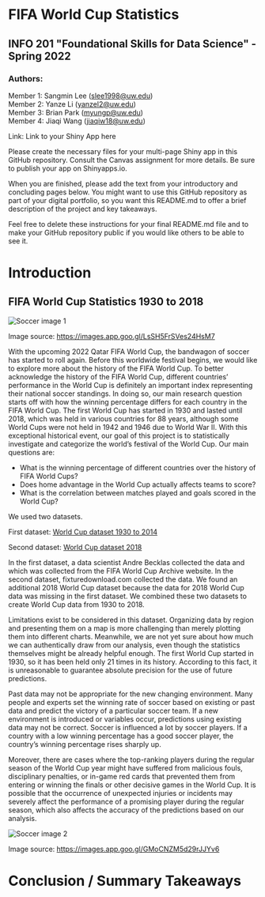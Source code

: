 #  FIFA World Cup Statistics
## INFO 201 "Foundational Skills for Data Science" - Spring 2022

### Authors:

Member 1: Sangmin Lee ([slee1998\@uw.edu](mailto:slee1998@uw.edu))\
Member 2: Yanze Li ([yanzel2\@uw.edu](mailto:yanzel2@uw.edu))\
Member 3: Brian Park ([myungp\@uw.edu](mailto:myungp@uw.edu))\
Member 4: Jiaqi Wang ([jiaqiw18\@uw.edu](mailto:jiaqiw18@uw.edu))


Link: Link to your Shiny App here

Please create the necessary files for your multi-page Shiny app in this GitHub repository. Consult the Canvas assignment for more details. Be sure to publish your app on Shinyapps.io.

When you are finished, please add the text from your introductory and concluding pages below. You might want to use this GitHub repository as part of your digital portfolio, so you want this README.md to offer a brief description of the project and key takeaways.

Feel free to delete these instructions for your final README.md file and to make your GitHub repository public if you would like others to be able to see it.

# Introduction

## FIFA World Cup Statistics 1930 to 2018


![Soccer image 1](https://i.ytimg.com/vi/ILOFwBBcGv4/maxresdefault.jpg)

Image source: https://images.app.goo.gl/LsSH5FrSVes24HsM7

With the upcoming 2022 Qatar FIFA World Cup, the bandwagon of soccer has started to roll again. Before this worldwide festival begins, we would like to explore more about the history of the FIFA World Cup. To better acknowledge the history of the FIFA World Cup, different countries’ performance in the World Cup is definitely an important index representing their national soccer standings. In doing so, our main research question starts off with how the winning percentage differs for each country in the FIFA World Cup. The first World Cup has started in 1930 and lasted until 2018, which was held in various countries for 88 years, although some World Cups were not held in 1942 and 1946 due to World War II. With this exceptional historical event, our goal of this project is to statistically investigate and categorize the world’s festival of the World Cup. Our main questions are:

* What is the winning percentage of different countries over the history of FIFA World Cups?
* Does home advantage in the World Cup actually affects teams to score?
* What is the correlation between matches played and goals scored in the World Cup?

We used two datasets.

First dataset: [World Cup dataset 1930 to 2014](https://www.kaggle.com/datasets/abecklas/fifa-world-cup?select=WorldCupMatches.csv)

Second dataset: [World Cup dataset 2018](https://fixturedownload.com/results/fifa-world-cup-2018)

In the first dataset, a data scientist Andre Becklas collected the data and which was collected from the FIFA World Cup Archive website. In the second dataset, fixturedownload.com collected the data. We found an additional 2018 World Cup dataset because the data for 2018 World Cup data was missing in the first dataset. We combined these two datasets to create World Cup data from 1930 to 2018.

Limitations exist to be considered in this dataset. Organizing data by region and presenting them on a map is more challenging than merely plotting them into different charts. Meanwhile, we are not yet sure about how much we can authentically draw from our analysis, even though the statistics themselves might be already helpful enough. The first World Cup started in 1930, so it has been held only 21 times in its history. According to this fact, it is unreasonable to guarantee absolute precision for the use of future predictions.

Past data may not be appropriate for the new changing environment. Many people and experts set the winning rate of soccer based on existing or past data and predict the victory of a particular soccer team. If a new environment is introduced or variables occur, predictions using existing data may not be correct. Soccer is influenced a lot by soccer players. If a country with a low winning percentage has a good soccer player, the country’s winning percentage rises sharply up.

Moreover, there are cases where the top-ranking players during the regular season of the World Cup year might have suffered from malicious fouls, disciplinary penalties, or in-game red cards that prevented them from entering or winning the finals or other decisive games in the World Cup. It is possible that the occurrence of unexpected injuries or incidents may severely affect the performance of a promising player during the regular season, which also affects the accuracy of the predictions based on our analysis.



![Soccer image 2](https://a3.espncdn.com/combiner/i?img=%2Fphoto%2F2014%2F0304%2Fsoc_g_WCtrophy_d1_1296x729.jpg)

Image source: https://images.app.goo.gl/GMoCNZM5d29rJJYv6


# Conclusion / Summary Takeaways
